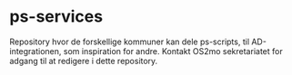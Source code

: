 # ps-services
Repository hvor de forskellige kommuner kan dele ps-scripts, til AD-integrationen, som inspiration for andre. 
Kontakt OS2mo sekretariatet for adgang til at redigere i dette repository. 
